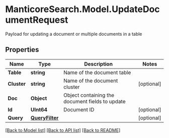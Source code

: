# ManticoreSearch.Model.UpdateDocumentRequest
Payload for updating a document or multiple documents in a table

## Properties

Name | Type | Description | Notes
------------ | ------------- | ------------- | -------------
**Table** | **string** | Name of the document table | 
**Cluster** | **string** | Name of the document cluster | [optional] 
**Doc** | **Object** | Object containing the document fields to update | 
**Id** | **UInt64** | Document ID | [optional]
**Query** | [**QueryFilter**](QueryFilter.md) |  | [optional] 

[[Back to Model list]](../README.md#documentation-for-models) [[Back to API list]](../README.md#documentation-for-api-endpoints) [[Back to README]](../README.md)

